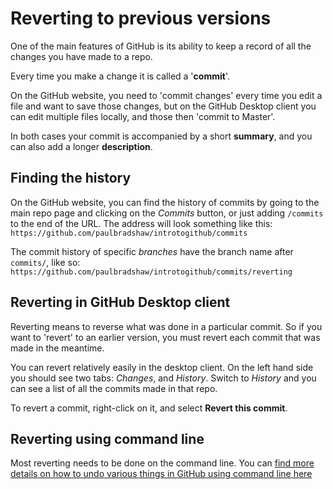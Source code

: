 # Reverting to previous versions

One of the main features of GitHub is its ability to keep a record of all the changes you have made to a repo.

Every time you make a change it is called a '**commit**'. 

On the GitHub website, you need to 'commit changes' every time you edit a file and want to save those changes, but on the GitHub Desktop client you can edit multiple files locally, and those then 'commit to Master'. 

In both cases your commit is accompanied by a short **summary**, and you can also add a longer **description**.

## Finding the history

On the GitHub website, you can find the history of commits by going to the main repo page and clicking on the *Commits* button, or just adding `/commits` to the end of the URL. The address will look something like this: `https://github.com/paulbradshaw/introtogithub/commits`

The commit history of specific *branches* have the branch name after `commits/`, like so: `https://github.com/paulbradshaw/introtogithub/commits/reverting`

## Reverting in GitHub Desktop client

Reverting means to reverse what was done in a particular commit. So if you want to 'revert' to an earlier version, you must revert each commit that was made in the meantime. 

You can revert relatively easily in the desktop client. On the left hand side you should see two tabs: *Changes*, and *History*. Switch to *History* and you can see a list of all the commits made in that repo.

To revert a commit, right-click on it, and select **Revert this commit**.

## Reverting using command line

Most reverting needs to be done on the command line. You can [find more details on how to undo various things in GitHub using command line here](https://github.com/blog/2019-how-to-undo-almost-anything-with-git)
